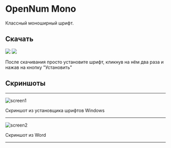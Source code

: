 # OpenNum Mono
 Классный моноширный шрифт.
## Скачать
<a href="https://github.com/AndreyKozhev/OpenNum-Mono-font/raw/main/OpenNum-mono.ttf"><img src="https://custom-icon-badges.herokuapp.com/badge/-Скачать .ttf-F25278?style=for-the-badge&logo=download&logoColor=white"/></a>
<a href="https://github.com/AndreyKozhev/OpenNum-Mono-font/raw/main/OpenNum-mono.otf"><img src="https://custom-icon-badges.herokuapp.com/badge/-Скачать .otf-F25278?style=for-the-badge&logo=download&logoColor=white"/></a>

После скачивания просто установите шрифт, кликнув на нём два раза и нажав на кнопку "Установить"
## Скриншоты
***
![screen1](https://user-images.githubusercontent.com/103951737/179398639-3ef0d85b-d614-4af6-893a-5a624871a28a.png)

Скриншот из установщика шрифтов Windows
***
![screen2](https://user-images.githubusercontent.com/103951737/175776782-47ce15b3-5dd6-4b9b-8e48-6849ffa80780.JPG)

Скриншот из Word
***
 
